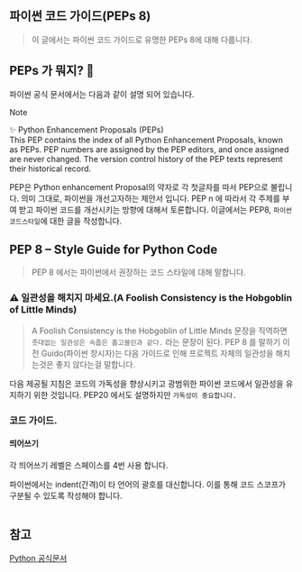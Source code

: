 ## 파이썬 코드 가이드(PEPs 8)

> 이 글에서는 파이썬 코드 가이드로 유명한 PEPs 8에 대해 다룹니다.

## PEPs 가 뭐지? 🤔

파이썬 공식 문서에서는 다음과 같이 설명 되어 있습니다.

> [!NOTE]
> ✨ Python Enhancement Proposals (PEPs)  
> This PEP contains the index of all Python Enhancement Proposals, known as PEPs. PEP numbers are assigned by the PEP editors, and once assigned are never changed. The version control history of the PEP texts represent their historical record.

PEP은 Python enhancement Proposal의 약자로 각 첫글자를 따서 PEP으로 불립니다.
의미 그대로, 파이썬을 개선고자하는 제안서 입니다. PEP n 에 따라서 각 주제를 부여 받고 파이썬 코드를 개선시키는 방향에 대해서 토론합니다. 이글에서는 PEP8, `파이썬 코드스타일`에 대한 글을 작성합니다.

## PEP 8 – Style Guide for Python Code

> PEP 8 에서는 파이썬에서 권장하는 코드 스타일에 대해 말합니다.

### ⚠️ 일관성을 해치지 마세요.(A Foolish Consistency is the Hobgoblin of Little Minds)

> A Foolish Consistency is the Hobgoblin of Little Minds 문장을 직역하면 `줏대없는 일관성은 속좁은 홉고블린과 같다.` 라는 문장이 된다.
> PEP 8 를 말하기 이전 Guido(파이썬 창시자)는 다음 가이드로 인해 프로젝트 자체의 일관성을 해치는것은 좋지 않다는걸 말합니다.

다음 제공될 지침은 코드의 가독성을 향상시키고 광범위한 파이썬 코드에서 일관성을 유지하기 위한 것입니다. PEP20 에서도 설명하지만 `가독성이 중요합니다.`

### 코드 가이드.

#### 띄어쓰기

각 띄어쓰기 레벨은 스페이스를 4번 사용 합니다.

파이썬에서는 indent(간격)이 타 언어의 괄호를 대신합니다. 이를 통해 코드 스코프가 구분될 수 있도록 작성해야 합니다.

```python

```

## 참고

[Python 공식문서](https://peps.python.org/pep-0008/)
